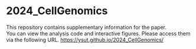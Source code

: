 # 2024_CellGenomics

This repository contains supplementary information for the paper.   
You can view the analysis code and interactive figures. Please access them via the following URL.
https://ysut.github.io/2024_CellGenomics/
